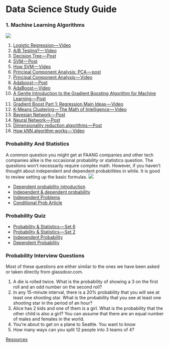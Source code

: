 # Data Science Study Guide

### 1. Machine Learning Algorithms
![](https://i2.wp.com/cdn-images-1.medium.com/max/1600/1*oiNFIC0EJdnEiMkIAhrf1Q.jpeg?w=893&ssl=1)

1. [Logistic Regression — Video](https://www.youtube.com/watch?v=zAULhNrnuL4&t=26s)
2. [A/B Testing? — Video](https://www.youtube.com/watch?v=zFMgpxG-chM)
3. [Decision Tree — Post](http://www.acheronanalytics.com/acheron-blog/brilliant-explanation-of-a-decision-tree-algorithms)
4. [SVM — Post](https://towardsdatascience.com/support-vector-machine-introduction-to-machine-learning-algorithms-934a444fca47)
5. [How SVM — Video](https://www.youtube.com/watch?v=1NxnPkZM9bc)
6. [Principal Component Analysis: PCA — post](http://setosa.io/ev/principal-component-analysis/)
7. [Principal Component Analysis — Video]()
8. [Adaboost — Post](https://machinelearningmastery.com/boosting-and-adaboost-for-machine-learning/)
9. [AdaBoost — Video](https://www.youtube.com/watch?v=LsK-xG1cLYA)
10. [A Gentle Introduction to the Gradient Boosting Algorithm for Machine Learning — Post](https://machinelearningmastery.com/boosting-and-adaboost-for-machine-learning/)
11. [Gradient Boost Part 1: Regression Main Ideas — Video](https://www.youtube.com/watch?v=3CC4N4z3GJc)
12. [K-Means Clustering — The Math of Intelligence — Video](https://www.youtube.com/watch?v=9991JlKnFmk)
13. [Bayesian Network — Post](http://horicky.blogspot.com/2009/05/machine-learning-probabilistic-model.html)
14. [Neural Network — Post](http://horicky.blogspot.com/2009/11/machine-learning-with-linear-model.html)
15. [Dimensionality reduction algorithms — Post](https://elitedatascience.com/dimensionality-reduction-algorithms)
16. [How kNN algorithm works — Video](https://www.youtube.com/watch?v=UqYde-LULfs)

### Probability And Statistics
A common question you might get at FAANG companies and other tech companies alike is the occasional probability or statistics question. The questions won’t necessarily require complex math. However, if you haven’t thought about independent and dependent probabilities in while. It is good to review setting up the basic formulas.
![](https://i0.wp.com/cdn-images-1.medium.com/max/1600/1*dNwL4l352QVlWceC4KeJ6Q.jpeg?w=893&ssl=1)

- [Dependent probability introduction](https://www.khanacademy.org/math/math2/math2-prob/math2-mul-rule-dependent/v/introduction-to-dependent-probability?modal=1)
- [Independent & dependent probability](https://www.khanacademy.org/math/math2/math2-prob/math2-mul-rule-dependent/v/introduction-to-dependent-probability?modal=1)
- [Independent Problems](https://www.khanacademy.org/math/math2/math2-prob/math2-mul-rule-dependent/v/independent-events-1?modal=1)
- [Conditional Prob Article](https://www.khanacademy.org/math/math2/math2-prob/math2-conditional-prob/a/conditional-probability-using-two-way-tables?modal=1)

### Probability Quiz
- [Probability & Statistics — Set 6](http://interview-questions-247.appspot.com/data-science-probability-1)
- [Probability & Statistics — Set 2](http://interview-questions-247.appspot.com/data-science-probability-2)
- [Independent Probability](https://www.khanacademy.org/math/math2/math2-prob/math2-mul-rule-independent/e/independent_probability?modal=1)
- [Dependent Probability](https://www.khanacademy.org/math/math2/math2-prob/math2-mul-rule-dependent/e/dependent_probability?modal=1)

### Probability Interview Questions

Most of these questions are either similar to the ones we have been asked or taken directly from glassdoor.com.

1. A die is rolled twice. What is the probability of showing a 3 on the first roll and an odd number on the second roll?
2. In any 15-minute interval, there is a 20% probability that you will see at least one shooting star. What is the proba­bility that you see at least one shooting star in the period of an hour?
3. Alice has 2 kids and one of them is a girl. What is the probability that the other child is also a girl? You can assume that there are an equal number of males and females in the world.
4. You’re about to get on a plane to Seattle. You want to know
5. How many ways can you split 12 people into 3 teams of 4?


[Resources](https://www.coriers.com/the-data-science-interview-study-guide/)
